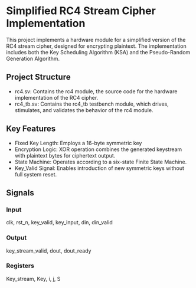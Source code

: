 # Simplified RC4 Stream Cipher Implementation
This project implements a hardware module for a simplified version of the RC4 stream cipher, designed for encrypting plaintext. The implementation includes both the Key Scheduling Algorithm (KSA) and the Pseudo-Random Generation Algorithm.

## Project Structure
- rc4.sv: Contains the rc4 module, the source code for the hardware implementation of the RC4 cipher.
- rc4_tb.sv: Contains the rc4_tb testbench module, which drives, stimulates, and validates the behavior of the rc4 module.

## Key Features
- Fixed Key Length: Employs a 16-byte symmetric key
- Encryption Logic: XOR operation combines the generated keystream with plaintext bytes for ciphertext output.
- State Machine: Operates according to a six-state Finite State Machine.
- Key_Valid Signal: Enables introduction of new symmetric keys without full system reset.

## Signals
### Input
clk, rst_n, key_valid, key_input, din, din_valid 
### Output
key_stream_valid, dout, dout_ready
### Registers
Key_stream, Key, i, j, S
